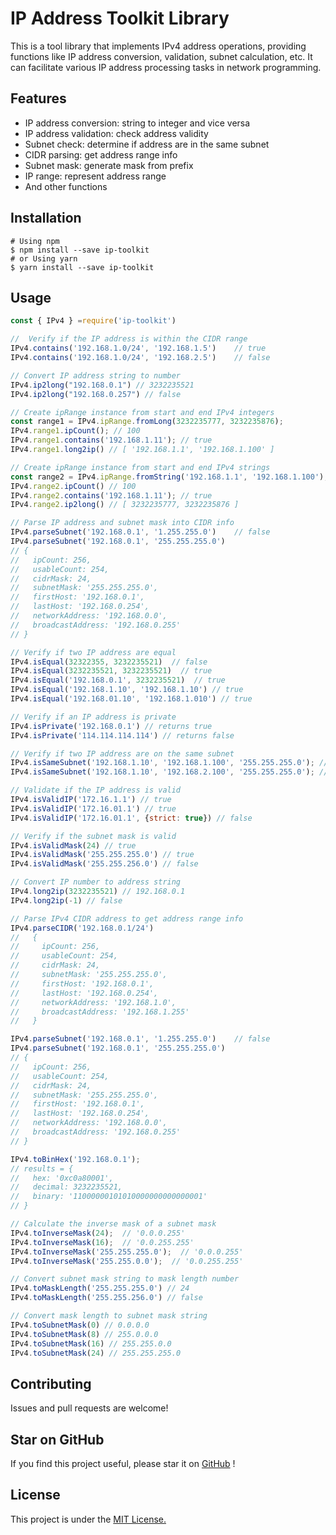 
# IP Address Toolkit Library

This is a tool library that implements IPv4 address operations, providing functions like IP address conversion, validation, subnet calculation, etc. It can facilitate various IP address processing tasks in network programming.

## Features

- IP address conversion: string to integer and vice versa
- IP address validation: check address validity
- Subnet check: determine if address are in the same subnet
- CIDR parsing: get address range info
- Subnet mask: generate mask from prefix
- IP range: represent address range
- And other functions

## Installation

```shell
# Using npm
$ npm install --save ip-toolkit
# or Using yarn
$ yarn install --save ip-toolkit
```

## Usage

```js
const { IPv4 } =require('ip-toolkit')

//  Verify if the IP address is within the CIDR range
IPv4.contains('192.168.1.0/24', '192.168.1.5')    // true
IPv4.contains('192.168.1.0/24', '192.168.2.5')    // false

// Convert IP address string to number 
IPv4.ip2long("192.168.0.1") // 3232235521
IPv4.ip2long("192.168.0.257") // false

// Create ipRange instance from start and end IPv4 integers
const range1 = IPv4.ipRange.fromLong(3232235777, 3232235876);
IPv4.range1.ipCount(); // 100
IPv4.range1.contains('192.168.1.11'); // true
IPv4.range1.long2ip() // [ '192.168.1.1', '192.168.1.100' ]

// Create ipRange instance from start and end IPv4 strings 
const range2 = IPv4.ipRange.fromString('192.168.1.1', '192.168.1.100');
IPv4.range2.ipCount() // 100
IPv4.range2.contains('192.168.1.11'); // true
IPv4.range2.ip2long() // [ 3232235777, 3232235876 ]

// Parse IP address and subnet mask into CIDR info
IPv4.parseSubnet('192.168.0.1', '1.255.255.0')    // false
IPv4.parseSubnet('192.168.0.1', '255.255.255.0')
// {
//   ipCount: 256,  
//   usableCount: 254,
//   cidrMask: 24, 
//   subnetMask: '255.255.255.0',
//   firstHost: '192.168.0.1', 
//   lastHost: '192.168.0.254',
//   networkAddress: '192.168.0.0',
//   broadcastAddress: '192.168.0.255' 
// }

// Verify if two IP address are equal
IPv4.isEqual(32322355, 3232235521)  // false
IPv4.isEqual(3232235521, 3232235521)  // true
IPv4.isEqual('192.168.0.1', 3232235521)  // true
IPv4.isEqual('192.168.1.10', '192.168.1.10') // true
IPv4.isEqual('192.168.01.10', '192.168.1.010') // true

// Verify if an IP address is private 
IPv4.isPrivate('192.168.0.1') // returns true
IPv4.isPrivate('114.114.114.114') // returns false 

// Verify if two IP address are on the same subnet
IPv4.isSameSubnet('192.168.1.10', '192.168.1.100', '255.255.255.0'); // true
IPv4.isSameSubnet('192.168.1.10', '192.168.2.100', '255.255.255.0'); // true

// Validate if the IP address is valid
IPv4.isValidIP('172.16.1.1') // true
IPv4.isValidIP('172.16.01.1') // true
IPv4.isValidIP('172.16.01.1', {strict: true}) // false

// Verify if the subnet mask is valid
IPv4.isValidMask(24) // true
IPv4.isValidMask('255.255.255.0') // true 
IPv4.isValidMask('255.255.256.0') // false

// Convert IP number to address string
IPv4.long2ip(3232235521) // 192.168.0.1
IPv4.long2ip(-1) // false

// Parse IPv4 CIDR address to get address range info
IPv4.parseCIDR('192.168.0.1/24')
//   {
//     ipCount: 256,
//     usableCount: 254,
//     cidrMask: 24,
//     subnetMask: '255.255.255.0',
//     firstHost: '192.168.0.1',
//     lastHost: '192.168.0.254',
//     networkAddress: '192.168.1.0',
//     broadcastAddress: '192.168.1.255'
//   }

IPv4.parseSubnet('192.168.0.1', '1.255.255.0')    // false
IPv4.parseSubnet('192.168.0.1', '255.255.255.0')
// {
//   ipCount: 256,  
//   usableCount: 254,
//   cidrMask: 24, 
//   subnetMask: '255.255.255.0',
//   firstHost: '192.168.0.1', 
//   lastHost: '192.168.0.254',
//   networkAddress: '192.168.0.0',
//   broadcastAddress: '192.168.0.255' 
// }

IPv4.toBinHex('192.168.0.1');
// results = {
//   hex: '0xc0a80001',
//   decimal: 3232235521,
//   binary: '11000000101010000000000000001' 
// }

// Calculate the inverse mask of a subnet mask
IPv4.toInverseMask(24);  // '0.0.0.255'
IPv4.toInverseMask(16);  // '0.0.255.255'
IPv4.toInverseMask('255.255.255.0');  // '0.0.0.255'
IPv4.toInverseMask('255.255.0.0');  // '0.0.255.255'

// Convert subnet mask string to mask length number
IPv4.toMaskLength('255.255.255.0') // 24 
IPv4.toMaskLength('255.255.256.0') // false

// Convert mask length to subnet mask string
IPv4.toSubnetMask(0) // 0.0.0.0
IPv4.toSubnetMask(8) // 255.0.0.0
IPv4.toSubnetMask(16) // 255.255.0.0
IPv4.toSubnetMask(24) // 255.255.255.0
```

## Contributing

Issues and pull requests are welcome!

## Star on GitHub

If you find this project useful, please star it on [GitHub](https://github.com/meguoe/ip-toolkit) !

## License

This project is under the [MIT License.](https://github.com/meguoe/ip-toolkit/blob/main/LICENSE "MIT License.")
